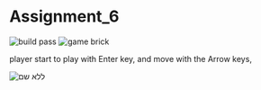 # Assignment_6  

![build pass](https://img.shields.io/badge/build-pass-brightgreen) ![game brick](https://img.shields.io/badge/game-brick-lightgrey)


player start to play with Enter key,
and move with the Arrow keys, 

![ללא שם](https://user-images.githubusercontent.com/57867818/100528277-acb7dc80-31e3-11eb-897a-830b9d452762.png)
